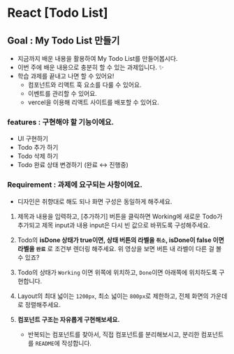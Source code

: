 # React [Todo List]



## Goal : My Todo List 만들기 

- 지금까지 배운 내용을 활용하여 My Todo List를 만들어봅시다.
- 이번 주에 배운 내용으로 충분히 할 수 있는 과제입니다. ✨
- 학습 과제를 끝내고 나면 할 수 있어요!
    - 컴포넌트와 리액트 훅 요소를 다룰 수 있어요.
    - 이벤트를 관리할 수 있어요.
    - vercel을 이용해 리액트 사이트를 배포할 수 있어요.

### features : 구현해야 할 기능이에요.
- UI 구현하기
- Todo 추가 하기
- Todo 삭제 하기
- Todo 완료 상태 변경하기 (완료 ↔ 진행중)

### Requirement : 과제에 요구되는 사항이에요.

- 디자인은 취향대로 해도 되나 화면 구성은 동일하게 해주세요. 
1. 제목과 내용을 입력하고, [추가하기] 버튼을 클릭하면 Working에 새로운 Todo가 추가되고 제목 input과 내용 input은 다시 빈 값으로 바뀌도록 구성해주세요.

        
2. Todo의 **isDone 상태가 true이면, 상태 버튼의 라벨을 `취소`, isDone이 false 이면 라벨을 `완료`** 로 조건부 렌더링 해주세요. 위 영상을 보면 버튼 내 라벨이 다른 걸 볼 수 있죠?
3. Todo의 상태가 `Working` 이면 위쪽에 위치하고, `Done`이면 아래쪽에 위치하도록 구현합니다.

        
4. Layout의 최대 넓이는 `1200px`, 최소 넓이는 `800px`로 제한하고, 전체 화면의 가운데로 정렬해주세요.

        
5. **컴포넌트 구조는 자유롭게 구현해보세요.**
    - 반복되는 컴포넌트를 찾아서, 직접 컴포넌트를 분리해보시고, 분리한 컴포넌트를 `README`에 작성합니다.

